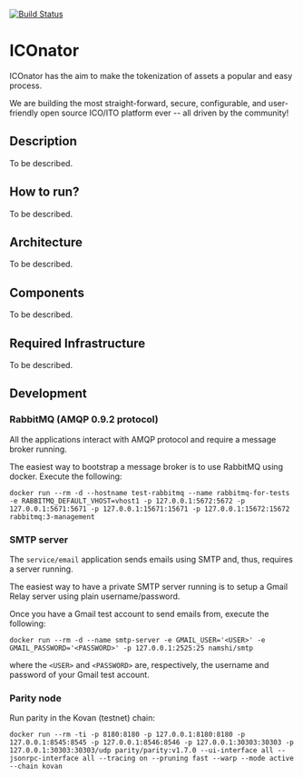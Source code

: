 [![Build Status](https://travis-ci.com/ICOnator/ICOnator-backend.svg?token=eUVyeGxidafMUjk8JWFo&branch=master)](https://travis-ci.com/ICOnator/ICOnator-backend.svg?token=eUVyeGxidafMUjk8JWFo&branch=master)

# ICOnator

ICOnator has the aim to make the tokenization of assets a popular and easy process.

We are building the most straight-forward, secure, configurable, and user-friendly open source ICO/ITO platform ever -- all driven by the community!

## Description

To be described.

## How to run?

To be described.

## Architecture

To be described.

## Components

To be described.

## Required Infrastructure

To be described.

## Development

### RabbitMQ (AMQP 0.9.2 protocol)

All the applications interact with AMQP protocol and require a message broker running.

The easiest way to bootstrap a message broker is to use RabbitMQ using docker. Execute the following:

```
docker run --rm -d --hostname test-rabbitmq --name rabbitmq-for-tests -e RABBITMQ_DEFAULT_VHOST=vhost1 -p 127.0.0.1:5672:5672 -p 127.0.0.1:5671:5671 -p 127.0.0.1:15671:15671 -p 127.0.0.1:15672:15672 rabbitmq:3-management
```

### SMTP server

The `service/email` application sends emails using SMTP and, thus, requires a server running.

The easiest way to have a private SMTP server running is to setup a Gmail Relay server using plain username/password.

Once you have a Gmail test account to send emails from, execute the following:

```
docker run --rm -d --name smtp-server -e GMAIL_USER='<USER>' -e GMAIL_PASSWORD='<PASSWORD>' -p 127.0.0.1:2525:25 namshi/smtp
```

where the `<USER>` and `<PASSWORD>` are, respectively, the username and password of your Gmail test account. 

### Parity node

Run parity in the Kovan (testnet) chain:

```
docker run --rm -ti -p 8180:8180 -p 127.0.0.1:8180:8180 -p 127.0.0.1:8545:8545 -p 127.0.0.1:8546:8546 -p 127.0.0.1:30303:30303 -p 127.0.0.1:30303:30303/udp parity/parity:v1.7.0 --ui-interface all --jsonrpc-interface all --tracing on --pruning fast --warp --mode active --chain kovan
```

